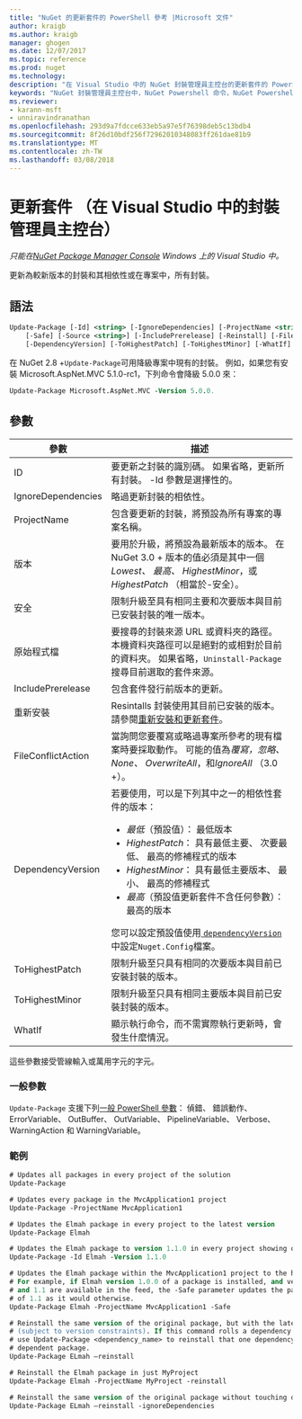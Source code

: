 ```yaml
---
title: "NuGet 的更新套件的 PowerShell 參考 |Microsoft 文件"
author: kraigb
ms.author: kraigb
manager: ghogen
ms.date: 12/07/2017
ms.topic: reference
ms.prod: nuget
ms.technology: 
description: "在 Visual Studio 中的 NuGet 封裝管理員主控台的更新套件的 PowerShell 命令的參考。"
keywords: "NuGet 封裝管理員主控台中，NuGet Powershell 命令，NuGet Powershell 參考資料，更新套件"
ms.reviewer:
- karann-msft
- unniravindranathan
ms.openlocfilehash: 293d9a7fdcce633eb5a97e5f76398deb5c13bdb4
ms.sourcegitcommit: 8f26d10bdf256f72962010348083ff261dae81b9
ms.translationtype: MT
ms.contentlocale: zh-TW
ms.lasthandoff: 03/08/2018
---
```

# <a name="update-package-package-manager-console-in-visual-studio"></a>更新套件 （在 Visual Studio 中的封裝管理員主控台）

*只能在[NuGet Package Manager Console](package-manager-console.md) Windows 上的 Visual Studio 中。*

更新為較新版本的封裝和其相依性或在專案中，所有封裝。

## <a name="syntax"></a>語法

```ps
Update-Package [-Id] <string> [-IgnoreDependencies] [-ProjectName <string>] [-Version <string>]
    [-Safe] [-Source <string>] [-IncludePrerelease] [-Reinstall] [-FileConflictAction]
    [-DependencyVersion] [-ToHighestPatch] [-ToHighestMinor] [-WhatIf] [<CommonParameters>]
```

在 NuGet 2.8 +`Update-Package`可用降級專案中現有的封裝。 例如，如果您有安裝 Microsoft.AspNet.MVC 5.1.0-rc1，下列命令會降級 5.0.0 來：

```ps
Update-Package Microsoft.AspNet.MVC -Version 5.0.0.
```

## <a name="parameters"></a>參數

|  參數 | 描述 |
| --- | --- |
| ID | 要更新之封裝的識別碼。 如果省略，更新所有封裝。 -Id 參數是選擇性的。 |
| IgnoreDependencies | 略過更新封裝的相依性。 |
| ProjectName | 包含要更新的封裝，將預設為所有專案的專案名稱。 |
| 版本 | 要用於升級，將預設為最新版本的版本。 在 NuGet 3.0 + 版本的值必須是其中一個*Lowest、 最高、 HighestMinor*，或*HighestPatch* （相當於-安全）。 |
| 安全 | 限制升級至具有相同主要和次要版本與目前已安裝封裝的唯一版本。 |
| 原始程式檔 | 要搜尋的封裝來源 URL 或資料夾的路徑。 本機資料夾路徑可以是絕對的或相對於目前的資料夾。 如果省略，`Uninstall-Package`搜尋目前選取的套件來源。 |
| IncludePrerelease | 包含套件發行前版本的更新。 |
| 重新安裝 | Resintalls 封裝使用其目前已安裝的版本。 請參閱[重新安裝和更新套件](../consume-packages/reinstalling-and-updating-packages.md)。 |
| FileConflictAction | 當詢問您要覆寫或略過專案所參考的現有檔案時要採取動作。 可能的值為*覆寫，忽略、 None、 OverwriteAll*，和*IgnoreAll* （3.0 +）。 |
| DependencyVersion | 若要使用，可以是下列其中之一的相依性套件的版本：<br/><ul><li>*最低*（預設值）： 最低版本</li><li>*HighestPatch*： 具有最低主要、 次要最低、 最高的修補程式的版本</li><li>*HighestMinor*： 具有最低主要版本、 最小、 最高的修補程式</li><li>*最高*（預設值更新套件不含任何參數）： 最高的版本</li></ul>您可以設定預設值使用[ `dependencyVersion` ](../reference/nuget-config-file.md#config-section)中設定`Nuget.Config`檔案。 |
| ToHighestPatch | 限制升級至只具有相同的次要版本與目前已安裝封裝的版本。 |
| ToHighestMinor | 限制升級至只具有相同主要版本與目前已安裝封裝的版本。 |
| WhatIf | 顯示執行命令，而不需實際執行更新時，會發生什麼情況。 |

這些參數接受管線輸入或萬用字元的字元。

### <a name="common-parameters"></a>一般參數

`Update-Package` 支援下列[一般 PowerShell 參數](http://go.microsoft.com/fwlink/?LinkID=113216)： 偵錯、 錯誤動作、 ErrorVariable、 OutBuffer、 OutVariable、 PipelineVariable、 Verbose、 WarningAction 和 WarningVariable。

### <a name="examples"></a>範例

```ps
# Updates all packages in every project of the solution
Update-Package

# Updates every package in the MvcApplication1 project
Update-Package -ProjectName MvcApplication1

# Updates the Elmah package in every project to the latest version
Update-Package Elmah

# Updates the Elmah package to version 1.1.0 in every project showing optional -Id usage
Update-Package -Id Elmah -Version 1.1.0

# Updates the Elmah package within the MvcApplication1 project to the highest "safe" version.
# For example, if Elmah version 1.0.0 of a package is installed, and versions 1.0.1, 1.0.2,
# and 1.1 are available in the feed, the -Safe parameter updates the package to 1.0.2 instead
# of 1.1 as it would otherwise.
Update-Package Elmah -ProjectName MvcApplication1 -Safe

# Reinstall the same version of the original package, but with the latest version of dependencies
# (subject to version constraints). If this command rolls a dependency back to an earlier version,
# use Update-Package <dependency_name> to reinstall that one dependency without affecting the
# dependent package.
Update-Package ELmah –reinstall 

# Reinstall the Elmah package in just MyProject
Update-Package Elmah -ProjectName MyProject -reinstall

# Reinstall the same version of the original package without touching dependencies.
Update-Package ELmah –reinstall -ignoreDependencies
```